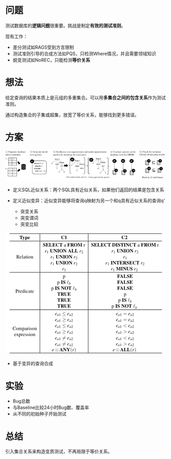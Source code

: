 # 问题

测试数据库的**逻辑问题**很重要。挑战是制定**有效的测试准则**。

现有工作：

* 差分测试如RAGS受到方言限制
* 测试准则引导的合成方法如PQS，只检测Where情况，并且需要领域知识
* 蜕变测试如NoREC，只能检测**等价关系**

# 想法

给定查询的结果本质上是元组的多重集合。可以用**多集合之间的包含关系**作为测试准则。

通过构造集合的子集或超集，放宽了等价关系，能够找到更多错误。

# 方案

![1700893554796](image/Pinolo23/1700893554796.png)

* 定义SQL近似关系：两个SQL具有近似关系，如果他们返回的结果是包含关系
* 定义近似变异：近似变异能够将查询q映射为另一个和q具有近似关系的查询q'

  * 突变关系
  * 突变谓词
  * 突变比较

![1700897155493](image/Pinolo23/1700897155493.png)

* 基于变异的查询合成

# 实验

* Bug总数
* 与Baseline比较24小时Bug数、覆盖率
* 从不同的初始种子开始测试

# 总结

引入集合关系来构造变质测试，不再局限于等价关系。

